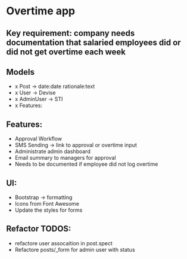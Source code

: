 # Overtime app


## Key requirement: company needs documentation that salaried employees did or did not get overtime each week

## Models

- x Post -> date:date rationale:text
- x User -> Devise
- x AdminUser -> STI
- x Features:

## Features:

- Approval Workflow
- SMS Sending -> link to approval or overtime input
- Administrate admin dashboard
- Email summary to managers for approval
- Needs to be documented if employee did not log overtime

## UI:
- Bootstrap -> formatting
- Icons from Font Awesome
- Update the styles for forms

## Refactor TODOS:
- refactore user assocaition in post.spect
- Refactore posts/_form for admin user with status

